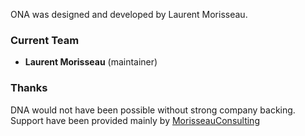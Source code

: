 ONA was designed and developed by Laurent Morisseau.

### Current Team

* **Laurent Morisseau** (maintainer)

### Thanks

DNA would not have been possible without strong company backing.
Support have been provided mainly by
[MorisseauConsulting](http://morisseauconsulting.com)
